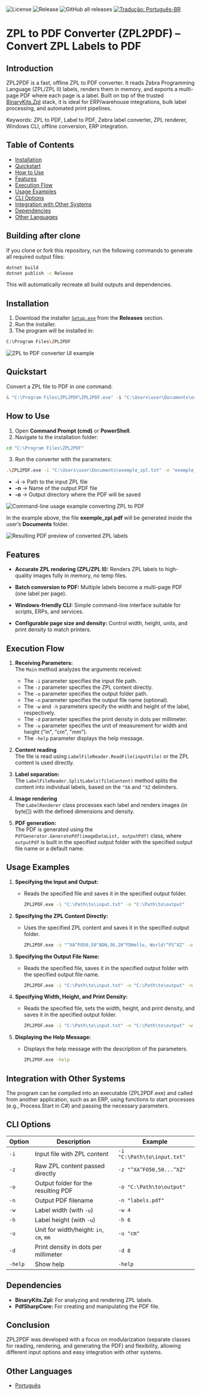 ![License](https://img.shields.io/github/license/brunoleocam/ZPL2PDF)
![Release](https://img.shields.io/github/v/release/brunoleocam/ZPL2PDF)
![GitHub all releases](https://img.shields.io/github/downloads/brunoleocam/ZPL2PDF/total)
[![Tradução: Português-BR](https://img.shields.io/badge/Tradução-Português--BR-green.svg)](https://github.com/brunoleocam/ZPL2PDF/blob/main/docs/README.pt.md)

# ZPL to PDF Converter (ZPL2PDF) – Convert ZPL Labels to PDF

## Introduction

ZPL2PDF is a fast, offline ZPL to PDF converter. It reads Zebra Programming Language (ZPL/ZPL II) labels, renders them in memory, and exports a multi-page PDF where each page is a label. Built on top of the trusted [BinaryKits.Zpl](https://github.com/BinaryKits/BinaryKits.Zpl) stack, it is ideal for ERP/warehouse integrations, bulk label processing, and automated print pipelines.

Keywords: ZPL to PDF, Label to PDF, Zebra label converter, ZPL renderer, Windows CLI, offline conversion, ERP integration.

## Table of Contents

- [Installation](#installation)
- [Quickstart](#quickstart)
- [How to Use](#how-to-use)
- [Features](#features)
- [Execution Flow](#execution-flow)
- [Usage Examples](#usage-examples)
- [CLI Options](#cli-options)
- [Integration with Other Systems](#integration-with-other-systems)
- [Dependencies](#dependencies)
- [Other Languages](#other-languages)

## Building after clone

If you clone or fork this repository, run the following commands to generate all required output files:

```sh
dotnet build
dotnet publish -c Release
```

This will automatically recreate all build outputs and dependencies.

## Installation

1. Download the installer [`Setup.exe`](https://github.com/brunoleocam/ZPL2PDF/releases) from the **Releases** section.
2. Run the installer.
3. The program will be installed in:

```sh
C:\Program Files\ZPL2PDF
```

![ZPL to PDF converter UI example](Image/example_1.png)

## Quickstart

Convert a ZPL file to PDF in one command:

```powershell
& "C:\Program Files\ZPL2PDF\ZPL2PDF.exe" -i "C:\Users\user\Documents\exemple_zpl.txt" -o "C:\Users\user\Documents" -n "exemple_zpl.pdf"
```

## How to Use

1. Open **Command Prompt (cmd)** or **PowerShell**.  
2. Navigate to the installation folder:

```sh
cd "C:\Program Files\ZPL2PDF"
```

3. Run the converter with the parameters:

```sh
.\ZPL2PDF.exe -i "C:\Users\user\Documents\exemple_zpl.txt" -n "exemple_zpl.pdf" -o "C:\Users\user\Documents\"
```

-  **-i** → Path to the input ZPL file
-  **-n** → Name of the output PDF file
-  **-o** → Output directory where the PDF will be saved

![Command-line usage example converting ZPL to PDF](Image/example_2.png)

In the example above, the file **exemple_zpl.pdf** will be generated inside the user’s **Documents** folder.

![Resulting PDF preview of converted ZPL labels](Image/example_3.png)

## Features

- **Accurate ZPL rendering (ZPL/ZPL II):**
   Renders ZPL labels to high-quality images fully in memory, no temp files.

- **Batch conversion to PDF:**
   Multiple labels become a multi-page PDF (one label per page).

- **Windows-friendly CLI:**
   Simple command-line interface suitable for scripts, ERPs, and services.

- **Configurable page size and density:**
   Control width, height, units, and print density to match printers.

## Execution Flow

1. **Receiving Parameters:**  
   The `Main` method analyzes the arguments received:
   - The `-i` parameter specifies the input file path.
   - The `-z` parameter specifies the ZPL content directly.
   - The `-o` parameter specifies the output folder path.
   - The `-n` parameter specifies the output file name (optional).
   - The `-w` and `-h` parameters specify the width and height of the label, respectively.
   - The `-d` parameter specifies the print density in dots per millimeter.
   - The `-u` parameter specifies the unit of measurement for width and height ("in", "cm", "mm").
   - The `-help` parameter displays the help message.

2. **Content reading**  
   The file is read using `LabelFileReader.ReadFile(inputFile)` or the ZPL content is used directly.

3. **Label separation:**  
   The `LabelFileReader.SplitLabels(fileContent)` method splits the content into individual labels, based on the `^XA` and `^XZ` delimiters.

4. **Image rendering**  
   The `LabelRenderer` class processes each label and renders images (in byte[]) with the defined dimensions and density.

5. **PDF generation:**  
   The PDF is generated using the `PdfGenerator.GeneratePdf(imageDataList, outputPdf)` class, where `outputPdf` is built in the specified output folder with the specified output file name or a default name.

## Usage Examples

1. **Specifying the Input and Output:** 

   - Reads the specified file and saves it in the specified output folder.

      ```sh
      ZPL2PDF.exe -i "C:\Path\to\input.txt" -o "C:\Path\to\output"
      ```

2. **Specifying the ZPL Content Directly:**

   - Uses the specified ZPL content and saves it in the specified output folder.

      ```sh
      ZPL2PDF.exe -z "^XA^FO50,50^ADN,36,20^FDHello, World!^FS^XZ" -o "C:\Path\to\output"
      ```

3. **Specifying the Output File Name:**

   - Reads the specified file, saves it in the specified output folder with the specified output file name.

      ```sh
      ZPL2PDF.exe -i "C:\Path\to\input.txt" -o "C:\Path\to\output" -n "output_filename.pdf"
      ```

4. **Specifying Width, Height, and Print Density:**

   - Reads the specified file, sets the width, height, and print density, and saves it in the specified output folder.

      ```sh
      ZPL2PDF.exe -i "C:\Path\to\input.txt" -o "C:\Path\to\output" -w 6 -h 12 -u "cm" -d 8
      ```

5. **Displaying the Help Message:**

   - Displays the help message with the description of the parameters.

      ```sh
      ZPL2PDF.exe -help
      ```

## Integration with Other Systems

The program can be compiled into an executable (ZPL2PDF.exe) and called from another application, such as an ERP, using functions to start processes (e.g., Process.Start in C#) and passing the necessary parameters.

## CLI Options

| Option | Description | Example |
|---|---|---|
| `-i` | Input file with ZPL content | `-i "C:\Path\to\input.txt"` |
| `-z` | Raw ZPL content passed directly | `-z "^XA^FO50,50...^XZ"` |
| `-o` | Output folder for the resulting PDF | `-o "C:\Path\to\output"` |
| `-n` | Output PDF filename | `-n "labels.pdf"` |
| `-w` | Label width (with `-u`) | `-w 4` |
| `-h` | Label height (with `-u`) | `-h 6` |
| `-u` | Unit for width/height: `in`, `cm`, `mm` | `-u "cm"` |
| `-d` | Print density in dots per millimeter | `-d 8` |
| `-help` | Show help | `-help` |

## Dependencies
   
   - **BinaryKits.Zpl:** For analyzing and rendering ZPL labels.
   - **PdfSharpCore:** For creating and manipulating the PDF file.

## Conclusion

ZPL2PDF was developed with a focus on modularization (separate classes for reading, rendering, and generating the PDF) and flexibility, allowing different input options and easy integration with other systems.

## Other Languages

- [Português](README.pt.md)
